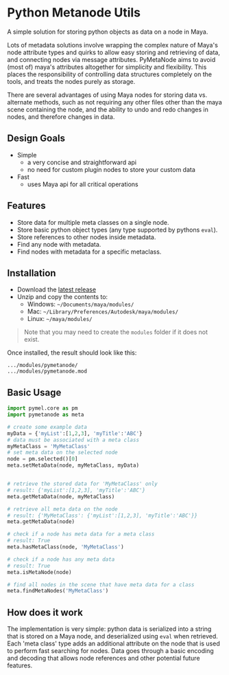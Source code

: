# Python Metanode Utils

A simple solution for storing python objects as data on a node in Maya.

Lots of metadata solutions involve wrapping the complex nature of Maya's node attribute types and quirks to allow easy
storing and retrieving of data, and connecting nodes via message attributes. PyMetaNode aims to avoid (most of) maya's
attributes altogether for simplicity and flexibility. This places the responsibility of controlling data structures
completely on the tools, and treats the nodes purely as storage.

There are several advantages of using Maya nodes for storing data vs. alternate methods, such as not requiring any other
files other than the maya scene containing the node, and the ability to undo and redo changes in nodes, and therefore
changes in data.

## Design Goals

- Simple
  - a very concise and straightforward api
  - no need for custom plugin nodes to store your custom data
- Fast
  - uses Maya api for all critical operations

## Features

- Store data for multiple meta classes on a single node.
- Store basic python object types (any type supported by pythons `eval`).
- Store references to other nodes inside metadata.
- Find any node with metadata.
- Find nodes with metadata for a specific metaclass.

## Installation

- Download the [latest release](https://github.com/bohdon/maya-pymetanode/releases/latest)
- Unzip and copy the contents to:
  - Windows: `~/Documents/maya/modules/`
  - Mac: `~/Library/Preferences/Autodesk/maya/modules/`
  - Linux: `~/maya/modules/`

> Note that you may need to create the `modules` folder if it does not exist.

Once installed, the result should look like this:

```
.../modules/pymetanode/
.../modules/pymetanode.mod
```

## Basic Usage

```python
import pymel.core as pm
import pymetanode as meta

# create some example data
myData = {'myList':[1,2,3], 'myTitle':'ABC'}
# data must be associated with a meta class
myMetaClass = 'MyMetaClass'
# set meta data on the selected node
node = pm.selected()[0]
meta.setMetaData(node, myMetaClass, myData)


# retrieve the stored data for 'MyMetaClass' only
# result: {'myList':[1,2,3], 'myTitle':'ABC'}
meta.getMetaData(node, myMetaClass)

# retrieve all meta data on the node
# result: {'MyMetaClass': {'myList':[1,2,3], 'myTitle':'ABC'}}
meta.getMetaData(node)

# check if a node has meta data for a meta class
# result: True
meta.hasMetaClass(node, 'MyMetaClass')

# check if a node has any meta data
# result: True
meta.isMetaNode(node)

# find all nodes in the scene that have meta data for a class
meta.findMetaNodes('MyMetaClass')
```


## How does it work

The implementation is very simple: python data is serialized into a string that is stored on a Maya node, and deserialized using `eval` when retrieved. Each 'meta class' type adds an additional attribute on the node that is used to perform fast searching for nodes. Data goes through a basic encoding and decoding that allows node references and other potential future features.
